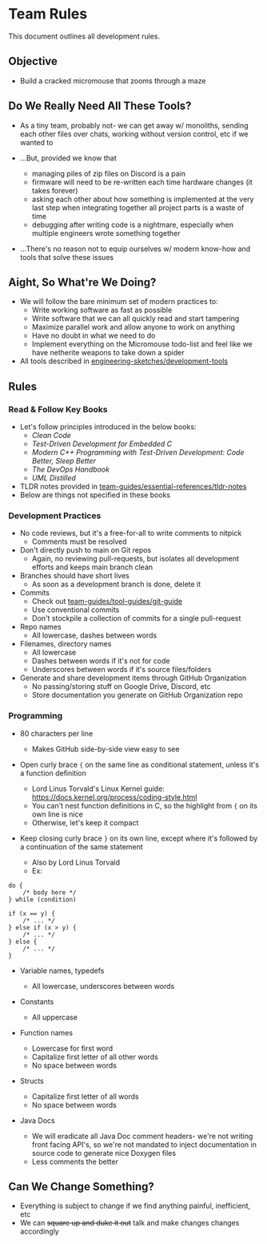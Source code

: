 # Team Rules
This document outlines all development rules.

## Objective
- Build a cracked micromouse that zooms through a maze

## Do We Really Need All These Tools?
- As a tiny team, probably not- we can get away w/ monoliths, sending each other files over chats, working without version control, etc if we wanted to

- ...But, provided we know that
  - managing piles of zip files on Discord is a pain
  - firmware will need to be re-written each time hardware changes (it takes forever)
  - asking each other about how something is implemented at the very last step when integrating together all project parts is a waste of time
  - debugging after writing code is a nightmare, especially when multiple engineers wrote something together
- ...There's no reason not to equip ourselves w/ modern know-how and tools that solve these issues

## Aight, So What're We Doing?
- We will follow the bare minimum set of modern practices to:
  - Write working software as fast as possible
  - Write software that we can all quickly read and start tampering
  - Maximize parallel work and allow anyone to work on anything
  - Have no doubt in what we need to do
  - Implement everything on the Micromouse todo-list and feel like we have netherite weapons to take down a spider
- All tools described in [engineering-sketches/development-tools](https://github.com/Mouse-Unit-07/engineering-sketches/blob/main/development-tools/development-tools.md)

## Rules

### Read & Follow Key Books
- Let's follow principles introduced in the below books:
    - *Clean Code*
    - *Test-Driven Development for Embedded C*
    - *Modern C++ Programming with Test-Driven Development: Code Better, Sleep Better*
    - *The DevOps Handbook*
    - *UML Distilled*
- TLDR notes provided in [team-guides/essential-references/tldr-notes](https://github.com/Mouse-Unit-07/team-guides/tree/main/essential-references/tldr-notes)
- Below are things not specified in these books

### Development Practices
- No code reviews, but it's a free-for-all to write comments to nitpick
  - Comments must be resolved
- Don't directly push to main on Git repos
  - Again, no reviewing pull-requests, but isolates all development efforts and keeps main branch clean
- Branches should have short lives
  - As soon as a development branch is done, delete it
- Commits
  - Check out [team-guides/tool-guides/git-guide](https://github.com/Mouse-Unit-07/team-guides/blob/main/tool-guides/git-guide/git_guide.md)
  - Use conventional commits
  - Don't stockpile a collection of commits for a single pull-request
- Repo names
  - All lowercase, dashes between words
- Filenames, directory names 
  - All lowercase
  - Dashes between words if it's not for code
  - Underscores between words if it's source files/folders
- Generate and share development items through GitHub Organization
  - No passing/storing stuff on Google Drive, Discord, etc
  - Store documentation you generate on GitHub Organization repo

### Programming
- 80 characters per line
  - Makes GitHub side-by-side view easy to see

- Open curly brace `{` on the same line as conditional statement, unless it's a function definition
  - Lord Linus Torvald's Linux Kernel guide: https://docs.kernel.org/process/coding-style.html
  - You can't nest function definitions in C, so the highlight from `{` on its own line is nice
  - Otherwise, let's keep it compact 

- Keep closing curly brace `}` on its own line, except where it's followed by a continuation of the same statement
  - Also by Lord Linus Torvald
  - Ex:
```
do {
    /* body here */
} while (condition)

if (x == y) {
    /* ... */
} else if (x > y) {
    /* ... */
} else {
    /* ... */
}
```

- Variable names, typedefs
  - All lowercase, underscores between words

- Constants
  - All uppercase

- Function names
  - Lowercase for first word
  - Capitalize first letter of all other words
  - No space between words

- Structs
  - Capitalize first letter of all words
  - No space between words

- Java Docs
  - We will eradicate all Java Doc comment headers- we're not writing front facing API's, so we're not mandated to inject documentation in source code to generate nice Doxygen files
  - Less comments the better

## Can We Change Something?
- Everything is subject to change if we find anything painful, inefficient, etc
- We can ~~square up and duke it out~~ talk and make changes changes accordingly